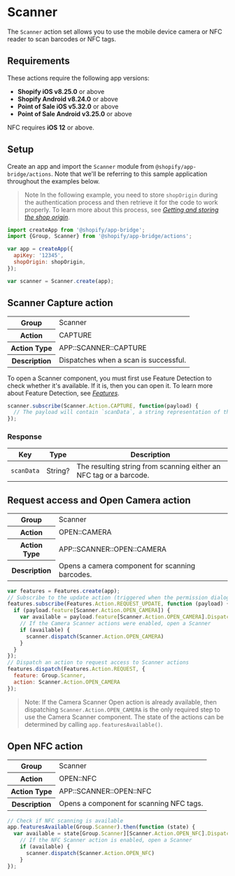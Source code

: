 # Scanner

The `Scanner` action set allows you to use the mobile device camera or NFC reader to scan barcodes or NFC tags.

## Requirements

These actions require the following app versions:

* **Shopify iOS v8.25.0** or above
* **Shopify Android v8.24.0** or above
* **Point of Sale iOS v5.32.0** or above
* **Point of Sale Android v3.25.0** or above

NFC requires **iOS 12** or above.

## Setup

Create an app and import the `Scanner` module from `@shopify/app-bridge/actions`. Note that we'll be referring to this sample application throughout the examples below.

> Note
> In the following example, you need to store `shopOrigin` during the authentication process and then retrieve it for the code to work properly. To learn more about this process, see [_Getting and storing the shop origin_](/api/embedded-apps/shop-origin).

```js
import createApp from '@shopify/app-bridge';
import {Group, Scanner} from '@shopify/app-bridge/actions';

var app = createApp({
  apiKey: '12345',
  shopOrigin: shopOrigin,
});

var scanner = Scanner.create(app);
```

## Scanner Capture action

<table>
  <tr>
    <th>Group</th><td>Scanner</td>
  </tr>
  <tr>
    <th>Action</th><td>CAPTURE</td>
  </tr>
  <tr>
    <th>Action Type</th><td>APP::SCANNER::CAPTURE</td>
  </tr>
  <tr>
    <th>Description</th><td>Dispatches when a scan is successful.</td>
  </tr>
</table>

To open a Scanner component, you must first use Feature Detection to check whether it's available. If it is, then you can open it. To learn more about Feature Detection, see [*Features*](/api/embedded-apps/app-bridge/actions/features).

```js
scanner.subscribe(Scanner.Action.CAPTURE, function(payload) {
  // The payload will contain `scanData`, a string representation of the data scanned.
});
```

### Response

<table>
  <thead>
    <tr>
      <th>Key</th>
      <th>Type</th>
      <th>Description</th>
    </tr>
  </thead>
  <tbody>
    <tr>
      <td><code>scanData</code></td>
      <td>String?</td>
      <td>The resulting string from scanning either an NFC tag or a barcode.</td>
    </tr>
  </tbody>
</table>

## Request access and Open Camera action

<table>
  <tr>
    <th>Group</th><td>Scanner</td>
  </tr>
  <tr>
    <th>Action</th><td>OPEN::CAMERA</td>
  </tr>
  <tr>
    <th>Action Type</th><td>APP::SCANNER::OPEN::CAMERA</td>
  </tr>
  <tr>
    <th>Description</th><td>Opens a camera component for scanning barcodes.</td>
  </tr>
</table>

```js
var features = Features.create(app);
// Subscribe to the update action (triggered when the permission dialog is interacted with)
features.subscribe(Features.Action.REQUEST_UPDATE, function (payload) {
  if (payload.feature[Scanner.Action.OPEN_CAMERA]) {
    var available = payload.feature[Scanner.Action.OPEN_CAMERA].Dispatch;
    // If the Camera Scanner actions were enabled, open a Scanner
    if (available) {
      scanner.dispatch(Scanner.Action.OPEN_CAMERA)
    }
  }
});
// Dispatch an action to request access to Scanner actions
features.dispatch(Features.Action.REQUEST, {
  feature: Group.Scanner,
  action: Scanner.Action.OPEN_CAMERA
});
```

> Note: If the Camera Scanner Open action is already available, then dispatching `Scanner.Action.OPEN_CAMERA` is the only required step to use the Camera Scanner component. The state of the actions can be determined by calling `app.featuresAvailable()`.

## Open NFC action

<table>
  <tr>
    <th>Group</th><td>Scanner</td>
  </tr>
  <tr>
    <th>Action</th><td>OPEN::NFC</td>
  </tr>
  <tr>
    <th>Action Type</th><td>APP::SCANNER::OPEN::NFC</td>
  </tr>
  <tr>
    <th>Description</th><td>Opens a component for scanning NFC tags.</td>
  </tr>
</table>

```js
// Check if NFC scanning is available
app.featuresAvailable(Group.Scanner).then(function (state) {
  var available = state[Group.Scanner][Scanner.Action.OPEN_NFC].Dispatch;
    // If the NFC Scanner action is enabled, open a Scanner
    if (available) {
      scanner.dispatch(Scanner.Action.OPEN_NFC)
    }
});
```